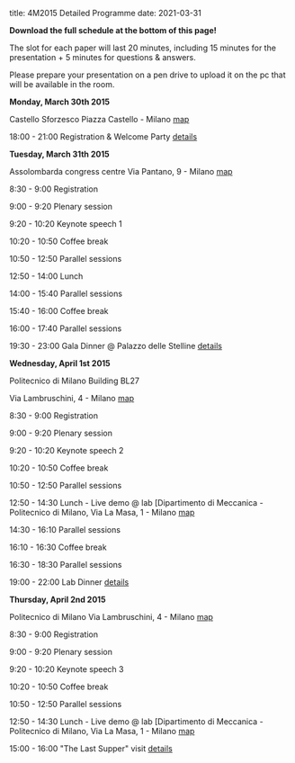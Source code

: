 title: 4M2015 Detailed Programme
date: 2021-03-31

**Download the full schedule at the bottom of this page!**

The slot for each paper will last 20 minutes, including 15 minutes for the presentation + 5 minutes for questions & answers. 

Please prepare your presentation on a pen drive to upload it on the pc that will be available in the room.



**Monday, March 30th 2015** 

 

Castello Sforzesco 
 Piazza Castello - Milano [map](https://www.google.it/maps/place/castello%2bsforzesco/@45.470476,9.179332,17z/data=!4m2!3m1!1s0x4786fcb60ea97b3d:0x6556dd66c472c29b)  

18:00 - 21:00  Registration & Welcome Party [details](/contents/Social-Events.html)


 


**Tuesday, March 31th 2015**

 

Assolombarda congress centre
 Via Pantano, 9 - Milano [map](https://www.google.it/maps/place/Assolombarda/@45.460147,9.191512,17z/data=!3m1!4b1!4m2!3m1!1s0x4786c6a856c9a087:0xef5e9f752a98eea5) 

 

8:30 - 9:00 Registration 


9:00 - 9:20  Plenary session  


9:20 - 10:20 Keynote speech 1 


10:20 - 10:50 Coffee break 


10:50 - 12:50 Parallel sessions  


12:50 - 14:00 Lunch 


14:00 - 15:40 Parallel sessions   


15:40 - 16:00 Coffee break  


16:00 - 17:40  Parallel sessions 


19:30 - 23:00 Gala Dinner @ Palazzo delle Stelline [details](/contents/Social-Events.html)


 

 
 

**Wednesday, April 1st 2015** 

 

Politecnico di Milano Building BL27

 Via Lambruschini, 4 - Milano [map](https://www.google.it/maps/place/via%2braffaele%2blambruschini,%2b4,%2bpolitecnico%2bdi%2bmilano%2b-%2bcampus%2bbovisa%2bla%2bmasa,%2b20156%2bmilano/@45.5035415,9.1575816,17z/data=!3m1!4b1!4m2!3m1!1s0x4786c0fc70a7d957:0xf1dc1f2e3da73ddd) 

 


8:30 - 9:00 Registration 


9:00 - 9:20  Plenary session  


9:20 - 10:20 Keynote speech 2 


10:20 - 10:50 Coffee break 


10:50 - 12:50 Parallel sessions  


12:50 - 14:30 Lunch - Live demo @ lab [Dipartimento di Meccanica - Politecnico di Milano,  Via La Masa, 1 - Milano [map](https://www.google.it/maps/place/via%2bprivata%2bgiuseppe%2bla%2bmasa,%2b1,%2bpolitecnico%2bdi%2bmilano%2b-%2bcampus%2bbovisa%2bla%2bmasa,%2b20156%2bmilano/@45.5011678,9.1578202,17z/data=!3m1!4b1!4m2!3m1!1s0x4786c0fcff42344b:0xc987a43356071c37)


14:30 - 16:10 Parallel sessions   


16:10 - 16:30 Coffee break  


16:30 - 18:30  Parallel sessions 


19:00 - 22:00 Lab Dinner [details](/contents/Social-Events.html)


 

 

 

**Thursday, April 2nd 2015** 

 

Politecnico di Milano
 Via Lambruschini, 4 - Milano [map](https://www.google.it/maps/place/via%2braffaele%2blambruschini,%2b4,%2bpolitecnico%2bdi%2bmilano%2b-%2bcampus%2bbovisa%2bla%2bmasa,%2b20156%2bmilano/@45.5035415,9.1575816,17z/data=!3m1!4b1!4m2!3m1!1s0x4786c0fc70a7d957:0xf1dc1f2e3da73ddd) 

 



8:30 - 9:00 Registration 


9:00 - 9:20  Plenary session  


9:20 - 10:20 Keynote speech 3 


10:20 - 10:50 Coffee break 


10:50 - 12:50 Parallel sessions  


12:50 - 14:30 Lunch - Live demo @ lab [Dipartimento di Meccanica - Politecnico di Milano,  Via La Masa, 1 - Milano [map](https://www.google.it/maps/place/via%2bprivata%2bgiuseppe%2bla%2bmasa,%2b1,%2bpolitecnico%2bdi%2bmilano%2b-%2bcampus%2bbovisa%2bla%2bmasa,%2b20156%2bmilano/@45.5011678,9.1578202,17z/data=!3m1!4b1!4m2!3m1!1s0x4786c0fcff42344b:0xc987a43356071c37)
 


15:00 - 16:00 "The Last Supper" visit [details](/contents/Social-Events.html)



